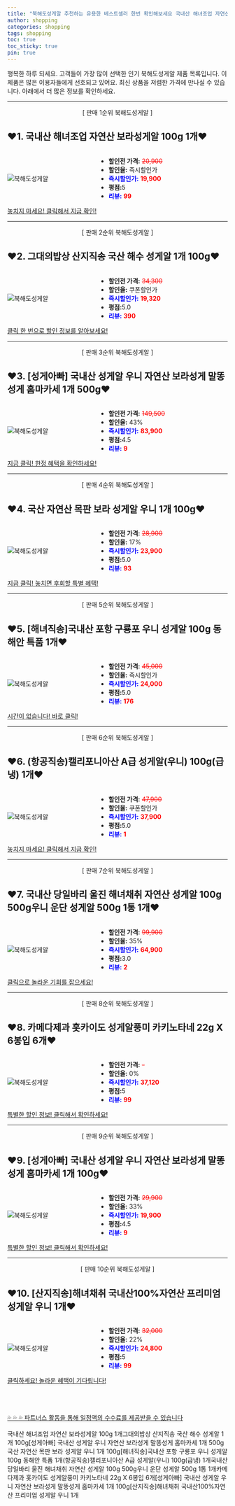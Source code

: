 ```yaml
---
title: "북해도성게알 추천하는 유용한 베스트셀러 한번 확인해보세요 국내산 해녀조업 자연산 보라성게알 100g"
author: shopping
categories: shopping
tags: shopping
toc: true
toc_sticky: true
pin: true
---
```

행복한 하루 되세요. 고객들이 가장 많이 선택한 인기 북해도성게알 제품 목록입니다. 이 제품은 많은 이용자들에게 선호되고 있어요. 최신 상품을 저렴한 가격에 만나실 수 있습니다. 아래에서 더 많은 정보를 확인하세요.

---
<p class="toplist" style="margin: 0 auto; display: block; width: fit-content;">[ 판매 1순위 북해도성게알 ]</p>

<h2><strong>❤️1. 국내산 해녀조업 자연산 보라성게알 100g 1개❤️</strong></h2>

<div style="display: flex; align-items: center;">
    <div style="flex: 0.4;">
        <img src="https://thumbnail10.coupangcdn.com/thumbnails/remote/230x230ex/image/vendor_inventory/66cf/17ba40e0c2248614c1b3aaba82570753a2cd80d9559c97d36985a2fba507.jpg" alt="북해도성게알" style="max-width: 100%;">
    </div>
    <div style="flex: 0.6; margin-left: 10px;">
        <ul>
            <li><strong>할인전 가격:</strong> <del style="color: red;">20,900</del></li>
            <li><strong>할인율:</strong> 즉시할인가</li>
            <li><span style='color:blue'><strong>즉시할인가:</strong></span> <span style='color:red'><strong>19,900</strong></span></li>
            <li><strong>평점:</strong>5</li>
            <li><span style='color:blue'><strong>리뷰:</strong></span> <span style='color:red'><strong>99</strong></span></li>
        </ul>
    </div>
</div>
<div class="center">
    <a href="https://selin100587.github.io?lptag=AF9450613&subid=githubio&pageKey=8196602896&traceid=V0-153&itemId=23475236411&vendorItemId=90501746567" class="myButton">
        놓치지 마세요! 클릭해서 지금 확인!
    </a>
</div>


---
<p class="toplist" style="margin: 0 auto; display: block; width: fit-content;">[ 판매 2순위 북해도성게알 ]</p>

<h2><strong>❤️2. 그대의밥상 산지직송 국산 해수 성게알 1개 100g❤️</strong></h2>

<div style="display: flex; align-items: center;">
    <div style="flex: 0.4;">
        <img src="https://thumbnail6.coupangcdn.com/thumbnails/remote/230x230ex/image/vendor_inventory/45fa/48e475519632c0a2d689f859531624171c387a7b7a385d6c150dcb4b2556.jpg" alt="북해도성게알" style="max-width: 100%;">
    </div>
    <div style="flex: 0.6; margin-left: 10px;">
        <ul>
            <li><strong>할인전 가격:</strong> <del style="color: red;">34,300</del></li>
            <li><strong>할인율:</strong> 쿠폰할인가</li>
            <li><span style='color:blue'><strong>즉시할인가:</strong></span> <span style='color:red'><strong>19,320</strong></span></li>
            <li><strong>평점:</strong>5.0</li>
            <li><span style='color:blue'><strong>리뷰:</strong></span> <span style='color:red'><strong>390</strong></span></li>
        </ul>
    </div>
</div>
<div class="center">
    <a href="https://selin100587.github.io?lptag=AF9450613&subid=githubio&pageKey=8187242554&traceid=V0-153&itemId=23415814436&vendorItemId=90442868048" class="myButton">
        클릭 한 번으로 할인 정보를 알아보세요!
    </a>
</div>


---
<p class="toplist" style="margin: 0 auto; display: block; width: fit-content;">[ 판매 3순위 북해도성게알 ]</p>

<h2><strong>❤️3. [성게아빠] 국내산 성게알 우니 자연산 보라성게 말똥성게 홈마카세 1개 500g❤️</strong></h2>

<div style="display: flex; align-items: center;">
    <div style="flex: 0.4;">
        <img src="https://thumbnail9.coupangcdn.com/thumbnails/remote/230x230ex/image/vendor_inventory/17b8/aa97c5e38421c15c4b52fac65f46b07c81bd28b325a2e75a61a0279a1b23.jpg" alt="북해도성게알" style="max-width: 100%;">
    </div>
    <div style="flex: 0.6; margin-left: 10px;">
        <ul>
            <li><strong>할인전 가격:</strong> <del style="color: red;">149,500</del></li>
            <li><strong>할인율:</strong> 43%</li>
            <li><span style='color:blue'><strong>즉시할인가:</strong></span> <span style='color:red'><strong>83,900</strong></span></li>
            <li><strong>평점:</strong>4.5</li>
            <li><span style='color:blue'><strong>리뷰:</strong></span> <span style='color:red'><strong>9</strong></span></li>
        </ul>
    </div>
</div>
<div class="center">
    <a href="https://selin100587.github.io?lptag=AF9450613&subid=githubio&pageKey=8131152107&traceid=V0-153&itemId=23091426624&vendorItemId=90124852296" class="myButton">
        지금 클릭! 한정 혜택을 확인하세요!
    </a>
</div>


---
<p class="toplist" style="margin: 0 auto; display: block; width: fit-content;">[ 판매 4순위 북해도성게알 ]</p>

<h2><strong>❤️4. 국산 자연산 목판 보라 성게알 우니 1개 100g❤️</strong></h2>

<div style="display: flex; align-items: center;">
    <div style="flex: 0.4;">
        <img src="https://thumbnail9.coupangcdn.com/thumbnails/remote/230x230ex/image/vendor_inventory/f9bf/9bf9bc464eb23217d5a3eecb731afc30bf3f3a7648bd1d54d526003fcb4b.jpg" alt="북해도성게알" style="max-width: 100%;">
    </div>
    <div style="flex: 0.6; margin-left: 10px;">
        <ul>
            <li><strong>할인전 가격:</strong> <del style="color: red;">28,900</del></li>
            <li><strong>할인율:</strong> 17%</li>
            <li><span style='color:blue'><strong>즉시할인가:</strong></span> <span style='color:red'><strong>23,900</strong></span></li>
            <li><strong>평점:</strong>5.0</li>
            <li><span style='color:blue'><strong>리뷰:</strong></span> <span style='color:red'><strong>93</strong></span></li>
        </ul>
    </div>
</div>
<div class="center">
    <a href="https://selin100587.github.io?lptag=AF9450613&subid=githubio&pageKey=8123112745&traceid=V0-153&itemId=23050949888&vendorItemId=90084637275" class="myButton">
        지금 클릭! 놓치면 후회할 특별 혜택!
    </a>
</div>


---
<p class="toplist" style="margin: 0 auto; display: block; width: fit-content;">[ 판매 5순위 북해도성게알 ]</p>

<h2><strong>❤️5. [해녀직송]국내산 포항 구룡포 우니 성게알 100g 동해안 특품 1개❤️</strong></h2>

<div style="display: flex; align-items: center;">
    <div style="flex: 0.4;">
        <img src="https://thumbnail8.coupangcdn.com/thumbnails/remote/230x230ex/image/vendor_inventory/07e7/912539dade4daf9b0f9af85e070aaad8b37b58ca1dc8032b2845b777558c.jpg" alt="북해도성게알" style="max-width: 100%;">
    </div>
    <div style="flex: 0.6; margin-left: 10px;">
        <ul>
            <li><strong>할인전 가격:</strong> <del style="color: red;">45,000</del></li>
            <li><strong>할인율:</strong> 즉시할인가</li>
            <li><span style='color:blue'><strong>즉시할인가:</strong></span> <span style='color:red'><strong>24,000</strong></span></li>
            <li><strong>평점:</strong>5.0</li>
            <li><span style='color:blue'><strong>리뷰:</strong></span> <span style='color:red'><strong>176</strong></span></li>
        </ul>
    </div>
</div>
<div class="center">
    <a href="https://selin100587.github.io?lptag=AF9450613&subid=githubio&pageKey=8082398937&traceid=V0-153&itemId=22797211606&vendorItemId=89832166990" class="myButton">
        시간이 없습니다! 바로 클릭!
    </a>
</div>


---
<p class="toplist" style="margin: 0 auto; display: block; width: fit-content;">[ 판매 6순위 북해도성게알 ]</p>

<h2><strong>❤️6. (항공직송)캘리포니아산 A급 성게알(우니) 100g(급냉) 1개❤️</strong></h2>

<div style="display: flex; align-items: center;">
    <div style="flex: 0.4;">
        <img src="https://thumbnail6.coupangcdn.com/thumbnails/remote/230x230ex/image/vendor_inventory/5d1a/a8d1f4a9d80a1da06d68a94ae876ea392f727c200c5589d1fc1987d0d857.jpg" alt="북해도성게알" style="max-width: 100%;">
    </div>
    <div style="flex: 0.6; margin-left: 10px;">
        <ul>
            <li><strong>할인전 가격:</strong> <del style="color: red;">47,900</del></li>
            <li><strong>할인율:</strong> 쿠폰할인가</li>
            <li><span style='color:blue'><strong>즉시할인가:</strong></span> <span style='color:red'><strong>37,900</strong></span></li>
            <li><strong>평점:</strong>5.0</li>
            <li><span style='color:blue'><strong>리뷰:</strong></span> <span style='color:red'><strong>1</strong></span></li>
        </ul>
    </div>
</div>
<div class="center">
    <a href="https://selin100587.github.io?lptag=AF9450613&subid=githubio&pageKey=7924983827&traceid=V0-153&itemId=21784561545&vendorItemId=88833287379" class="myButton">
        놓치지 마세요! 클릭해서 지금 확인!
    </a>
</div>


---
<p class="toplist" style="margin: 0 auto; display: block; width: fit-content;">[ 판매 7순위 북해도성게알 ]</p>

<h2><strong>❤️7. 국내산 당일바리 울진 해녀채취 자연산 성게알 100g 500g우니 운단 성게알 500g 1통 1개❤️</strong></h2>

<div style="display: flex; align-items: center;">
    <div style="flex: 0.4;">
        <img src="https://thumbnail8.coupangcdn.com/thumbnails/remote/230x230ex/image/vendor_inventory/6e02/86700afea7389d9584bdf5247fc5af9fd4eb2980fe47b04cdef55991922c.jpg" alt="북해도성게알" style="max-width: 100%;">
    </div>
    <div style="flex: 0.6; margin-left: 10px;">
        <ul>
            <li><strong>할인전 가격:</strong> <del style="color: red;">99,900</del></li>
            <li><strong>할인율:</strong> 35%</li>
            <li><span style='color:blue'><strong>즉시할인가:</strong></span> <span style='color:red'><strong>64,900</strong></span></li>
            <li><strong>평점:</strong>3.0</li>
            <li><span style='color:blue'><strong>리뷰:</strong></span> <span style='color:red'><strong>2</strong></span></li>
        </ul>
    </div>
</div>
<div class="center">
    <a href="https://selin100587.github.io?lptag=AF9450613&subid=githubio&pageKey=8189741967&traceid=V0-153&itemId=23433526047&vendorItemId=90718572772" class="myButton">
        클릭으로 놀라운 기회를 잡으세요!
    </a>
</div>


---
<p class="toplist" style="margin: 0 auto; display: block; width: fit-content;">[ 판매 8순위 북해도성게알 ]</p>

<h2><strong>❤️8. 카메다제과 홋카이도 성게알풍미 카키노타네 22g X 6봉입 6개❤️</strong></h2>

<div style="display: flex; align-items: center;">
    <div style="flex: 0.4;">
        <img src="https://thumbnail8.coupangcdn.com/thumbnails/remote/230x230ex/image/vendor_inventory/a80e/beb06b3aa6e17d67ea47a2147d5af585644821e6e137105cae1b22f57064.jpeg" alt="북해도성게알" style="max-width: 100%;">
    </div>
    <div style="flex: 0.6; margin-left: 10px;">
        <ul>
            <li><strong>할인전 가격:</strong> <del style="color: red;">-</del></li>
            <li><strong>할인율:</strong> 0%</li>
            <li><span style='color:blue'><strong>즉시할인가:</strong></span> <span style='color:red'><strong>37,120</strong></span></li>
            <li><strong>평점:</strong>5</li>
            <li><span style='color:blue'><strong>리뷰:</strong></span> <span style='color:red'><strong>99</strong></span></li>
        </ul>
    </div>
</div>
<div class="center">
    <a href="https://selin100587.github.io?lptag=AF9450613&subid=githubio&pageKey=7487155624&traceid=V0-153&itemId=19571176856&vendorItemId=86678952156" class="myButton">
        특별한 할인 정보! 클릭해서 확인하세요!
    </a>
</div>


---
<p class="toplist" style="margin: 0 auto; display: block; width: fit-content;">[ 판매 9순위 북해도성게알 ]</p>

<h2><strong>❤️9. [성게아빠] 국내산 성게알 우니 자연산 보라성게 말똥성게 홈마카세 1개 100g❤️</strong></h2>

<div style="display: flex; align-items: center;">
    <div style="flex: 0.4;">
        <img src="https://thumbnail9.coupangcdn.com/thumbnails/remote/230x230ex/image/vendor_inventory/17b8/aa97c5e38421c15c4b52fac65f46b07c81bd28b325a2e75a61a0279a1b23.jpg" alt="북해도성게알" style="max-width: 100%;">
    </div>
    <div style="flex: 0.6; margin-left: 10px;">
        <ul>
            <li><strong>할인전 가격:</strong> <del style="color: red;">29,900</del></li>
            <li><strong>할인율:</strong> 33%</li>
            <li><span style='color:blue'><strong>즉시할인가:</strong></span> <span style='color:red'><strong>19,900</strong></span></li>
            <li><strong>평점:</strong>4.5</li>
            <li><span style='color:blue'><strong>리뷰:</strong></span> <span style='color:red'><strong>9</strong></span></li>
        </ul>
    </div>
</div>
<div class="center">
    <a href="https://selin100587.github.io?lptag=AF9450613&subid=githubio&pageKey=8131152107&traceid=V0-153&itemId=23091426625&vendorItemId=90124852305" class="myButton">
        특별한 할인 정보! 클릭해서 확인하세요!
    </a>
</div>


---
<p class="toplist" style="margin: 0 auto; display: block; width: fit-content;">[ 판매 10순위 북해도성게알 ]</p>

<h2><strong>❤️10. [산지직송]해녀채취 국내산100%자연산 프리미엄 성게알 우니 1개❤️</strong></h2>

<div style="display: flex; align-items: center;">
    <div style="flex: 0.4;">
        <img src="https://thumbnail7.coupangcdn.com/thumbnails/remote/230x230ex/image/vendor_inventory/6040/9d868d361ebe18f53afeb2479c57f1470d6e357fdc8cacb04ae8c5264c2e.png" alt="북해도성게알" style="max-width: 100%;">
    </div>
    <div style="flex: 0.6; margin-left: 10px;">
        <ul>
            <li><strong>할인전 가격:</strong> <del style="color: red;">32,000</del></li>
            <li><strong>할인율:</strong> 22%</li>
            <li><span style='color:blue'><strong>즉시할인가:</strong></span> <span style='color:red'><strong>24,800</strong></span></li>
            <li><strong>평점:</strong>5</li>
            <li><span style='color:blue'><strong>리뷰:</strong></span> <span style='color:red'><strong>99</strong></span></li>
        </ul>
    </div>
</div>
<div class="center">
    <a href="https://selin100587.github.io?lptag=AF9450613&subid=githubio&pageKey=8202433179&traceid=V0-153&itemId=23517632410&vendorItemId=90544010897" class="myButton">
        클릭하세요! 놀라운 혜택이 기다립니다!
    </a>
</div>

<br><br><br>[💦 💦 💦 파트너스 활동을 통해 일정액의 수수료를 제공받을 수 있습니다](https://link.coupang.com/a/bcpT2c)<br><br>국내산 해녀조업 자연산 보라성게알 100g 1개그대의밥상 산지직송 국산 해수 성게알 1개 100g[성게아빠] 국내산 성게알 우니 자연산 보라성게 말똥성게 홈마카세 1개 500g국산 자연산 목판 보라 성게알 우니 1개 100g[해녀직송]국내산 포항 구룡포 우니 성게알 100g 동해안 특품 1개(항공직송)캘리포니아산 A급 성게알(우니) 100g(급냉) 1개국내산 당일바리 울진 해녀채취 자연산 성게알 100g 500g우니 운단 성게알 500g 1통 1개카메다제과 홋카이도 성게알풍미 카키노타네 22g X 6봉입 6개[성게아빠] 국내산 성게알 우니 자연산 보라성게 말똥성게 홈마카세 1개 100g[산지직송]해녀채취 국내산100%자연산 프리미엄 성게알 우니 1개